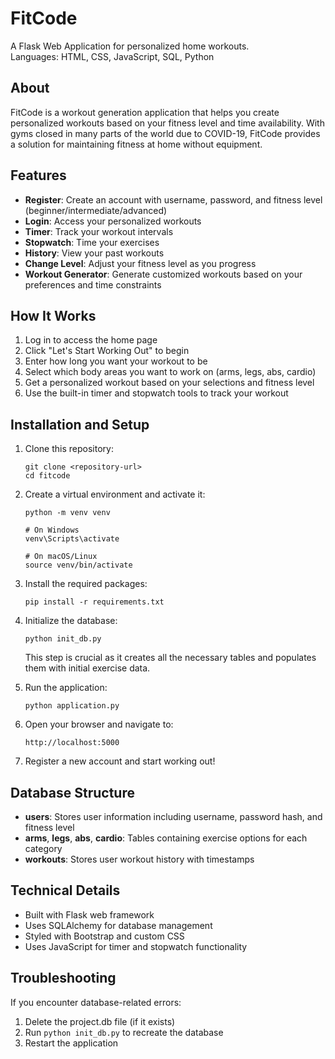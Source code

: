 # FitCode

A Flask Web Application for personalized home workouts.  
Languages: HTML, CSS, JavaScript, SQL, Python

## About

FitCode is a workout generation application that helps you create personalized workouts based on your fitness level and time availability. With gyms closed in many parts of the world due to COVID-19, FitCode provides a solution for maintaining fitness at home without equipment.

## Features

- **Register**: Create an account with username, password, and fitness level (beginner/intermediate/advanced)
- **Login**: Access your personalized workouts
- **Timer**: Track your workout intervals
- **Stopwatch**: Time your exercises
- **History**: View your past workouts
- **Change Level**: Adjust your fitness level as you progress
- **Workout Generator**: Generate customized workouts based on your preferences and time constraints

## How It Works

1. Log in to access the home page
2. Click "Let's Start Working Out" to begin
3. Enter how long you want your workout to be
4. Select which body areas you want to work on (arms, legs, abs, cardio)
5. Get a personalized workout based on your selections and fitness level
6. Use the built-in timer and stopwatch tools to track your workout

## Installation and Setup

1. Clone this repository:
   ```
   git clone <repository-url>
   cd fitcode
   ```

2. Create a virtual environment and activate it:
   ```
   python -m venv venv
   
   # On Windows
   venv\Scripts\activate
   
   # On macOS/Linux
   source venv/bin/activate
   ```

3. Install the required packages:
   ```
   pip install -r requirements.txt
   ```

4. Initialize the database:
   ```
   python init_db.py
   ```
   This step is crucial as it creates all the necessary tables and populates them with initial exercise data.

5. Run the application:
   ```
   python application.py
   ```

6. Open your browser and navigate to:
   ```
   http://localhost:5000
   ```

7. Register a new account and start working out!

## Database Structure

- **users**: Stores user information including username, password hash, and fitness level
- **arms**, **legs**, **abs**, **cardio**: Tables containing exercise options for each category
- **workouts**: Stores user workout history with timestamps

## Technical Details

- Built with Flask web framework
- Uses SQLAlchemy for database management
- Styled with Bootstrap and custom CSS
- Uses JavaScript for timer and stopwatch functionality

## Troubleshooting

If you encounter database-related errors:
1. Delete the project.db file (if it exists)
2. Run `python init_db.py` to recreate the database
3. Restart the application



